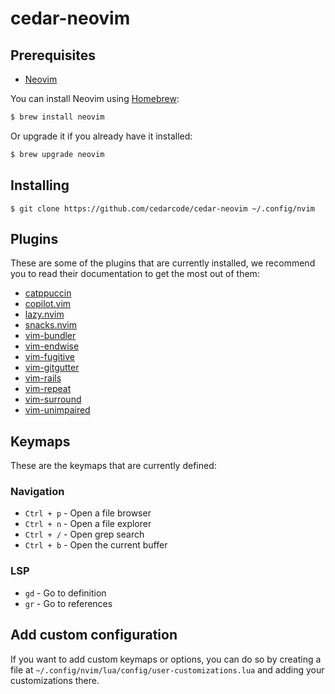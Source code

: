 # cedar-neovim

## Prerequisites

- [Neovim](https://neovim.io/)

You can install Neovim using [Homebrew](https://brew.sh/):

```sh
$ brew install neovim
```

Or upgrade it if you already have it installed:

```sh
$ brew upgrade neovim
```

## Installing

```
$ git clone https://github.com/cedarcode/cedar-neovim ~/.config/nvim
```

## Plugins

These are some of the plugins that are currently installed, we recommend you to read their documentation to get the most out of them:

- [catppuccin](https://github.com/catppuccin/nvim)
- [copilot.vim](https://github.com/github/copilot.vim)
- [lazy.nvim](https://github.com/folke/lazy.nvim)
- [snacks.nvim](https://github.com/folke/snacks.nvim)
- [vim-bundler](https://github.com/tpope/vim-bundler)
- [vim-endwise](https://github.com/tpope/vim-endwise)
- [vim-fugitive](https://github.com/tpope/vim-fugitive)
- [vim-gitgutter](https://github.com/airblade/vim-gitgutter)
- [vim-rails](https://github.com/tpope/vim-rails)
- [vim-repeat](https://github.com/tpope/vim-repeat)
- [vim-surround](https://github.com/tpope/vim-surround)
- [vim-unimpaired](https://github.com/tpope/vim-unimpaired)

## Keymaps

These are the keymaps that are currently defined:

### Navigation

- `Ctrl + p` - Open a file browser
- `Ctrl + n` - Open a file explorer
- `Ctrl + /` - Open grep search
- `Ctrl + b` - Open the current buffer

### LSP

- `gd` - Go to definition
- `gr` - Go to references

## Add custom configuration

If you want to add custom keymaps or options, you can do so by creating a file at `~/.config/nvim/lua/config/user-customizations.lua` and adding your customizations there.
